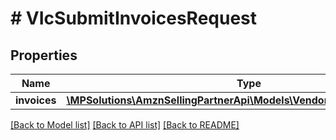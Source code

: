 # # VIcSubmitInvoicesRequest

## Properties

Name | Type | Description | Notes
------------ | ------------- | ------------- | -------------
**invoices** | [**\MPSolutions\AmznSellingPartnerApi\Models\VendorInvoices\VIcInvoice[]**](VIcInvoice.md) |  | [optional]

[[Back to Model list]](../../README.md#models) [[Back to API list]](../../README.md#endpoints) [[Back to README]](../../README.md)
